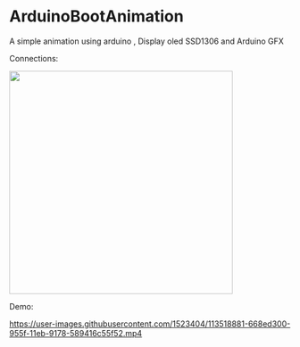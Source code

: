 # ArduinoBootAnimation
 A simple animation using arduino , Display oled SSD1306 and Arduino GFX
 
 Connections:
 
 <img src="https://user-images.githubusercontent.com/1523404/113518816-013ae200-955f-11eb-94ff-a9de089abab3.png" height="400px"/>


Demo:

https://user-images.githubusercontent.com/1523404/113518881-668ed300-955f-11eb-9178-589416c55f52.mp4

